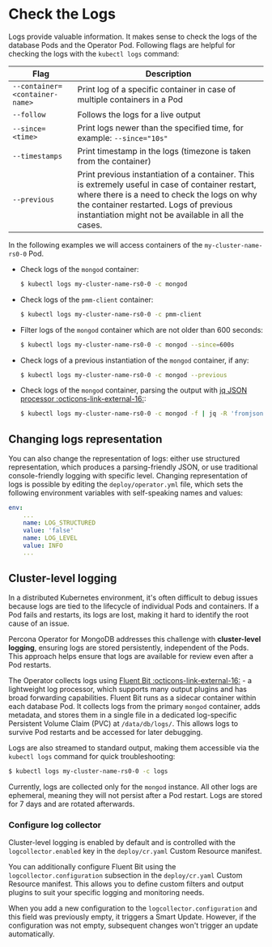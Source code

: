 # Check the Logs

Logs provide valuable information. It makes sense to check the logs of the
database Pods and the Operator Pod. Following flags are helpful for checking the
logs with the `kubectl logs` command:

| Flag                          | Description                                                               |
| ----------------------------- | ------------------------------------------------------------------------- |
| `--container=<container-name>`| Print log of a specific container in case of multiple containers in a Pod |
| `--follow`                    | Follows the logs for a live output                                        |
| `--since=<time>`              | Print logs newer than the specified time, for example: `--since="10s"`    |
| `--timestamps`                | Print timestamp in the logs (timezone is taken from the container)        |
| `--previous`                  | Print previous instantiation of a container. This is extremely useful in case of container restart, where there is a need to check the logs on why the container restarted. Logs of previous instantiation might not be available in all the cases. |

In the following examples we will access containers of the `my-cluster-name-rs0-0` Pod.

* Check logs of the `mongod` container:

    ``` {.bash data-prompt="$" }
    $ kubectl logs my-cluster-name-rs0-0 -c mongod
    ```

* Check logs of the `pmm-client` container:

    ``` {.bash data-prompt="$" }
    $ kubectl logs my-cluster-name-rs0-0 -c pmm-client
    ```

* Filter logs of the `mongod` container which are not older than 600 seconds:

    ``` {.bash data-prompt="$" }
    $ kubectl logs my-cluster-name-rs0-0 -c mongod --since=600s
    ```

* Check logs of a previous instantiation of the `mongod` container, if any:

    ``` {.bash data-prompt="$" }
    $ kubectl logs my-cluster-name-rs0-0 -c mongod --previous
    ```

* Check logs of the `mongod` container, parsing the output with [jq JSON processor  :octicons-link-external-16:](https://stedolan.github.io/jq/):

    ``` {.bash data-prompt="$" }
    $ kubectl logs my-cluster-name-rs0-0 -c mongod -f | jq -R 'fromjson?'
    ```

## Changing logs representation

You can also change the representation of logs: either use structured representation, which produces a parsing-friendly JSON, or use traditional console-friendly logging with specific level. Changing representation of logs is possible by editing the `deploy/operator.yml` file, which sets the following environment variables with self-speaking names and values:

```yaml
env:
    ...
    name: LOG_STRUCTURED
    value: 'false'
    name: LOG_LEVEL
    value: INFO
    ...
```

## Cluster-level logging

In a distributed Kubernetes environment, it's often difficult to debug issues because logs are tied to the lifecycle of individual Pods and containers. If a Pod fails and restarts, its logs are lost, making it hard to identify the root cause of an issue.

Percona Operator for MongoDB addresses this challenge with **cluster-level logging**, ensuring logs are stored persistently, independent of the Pods. This approach helps ensure that logs are available for review even after a Pod restarts.

The Operator collects logs using [Fluent Bit :octicons-link-external-16:](https://fluentbit.io/) - a lightweight log processor, which supports many output plugins and has broad forwarding capabilities. Fluent Bit runs as a sidecar container within each database Pod. It collects logs from the primary `mongod` container, adds metadata, and stores them in a single file in a dedicated log-specific Persistent Volume Claim (PVC) at `/data/db/logs/`. This allows logs to survive Pod restarts and be accessed for later debugging.

Logs are also streamed to standard output, making them accessible via the `kubectl logs` command for quick troubleshooting:

```{.bash data-prompt="$"}
$ kubectl logs my-cluster-name-rs0-0 -c logs
```

Currently, logs are collected only for the `mongod` instance. All other logs are ephemeral, meaning they will not persist after a Pod restart. Logs are stored for 7 days and are rotated afterwards.

### Configure log collector

Cluster-level logging is enabled by default and is controlled with the `logcollector.enabled` key in the `deploy/cr.yaml` Custom Resource manifest.

You can additionally configure Fluent Bit using the `logcollector.configuration` subsection in 
the `deploy/cr.yaml` Custom Resource manifest. This allows you to define custom filters and output plugins to suit your specific logging and monitoring needs.

When you add a new configuration to the `logcollector.configuration` and this field was previously empty, it triggers a Smart Update. However, if the configuration was not empty, subsequent changes won't trigger an update automatically.
